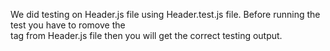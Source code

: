 We did testing on Header.js file using Header.test.js file. Before running the test you have to romove the <br /> tag from Header.js file then you will get the correct testing output.
